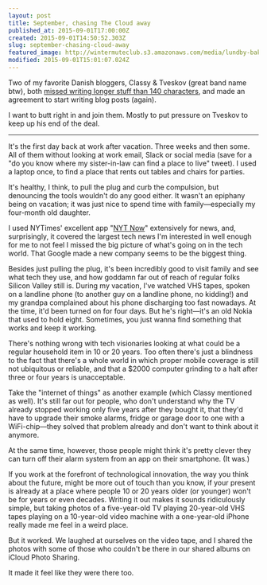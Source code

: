 ```yaml
---
layout: post
title: September, chasing The Cloud away
published_at: 2015-09-01T17:00:00Z
created: 2015-09-01T14:50:52.303Z
slug: september-chasing-cloud-away
featured_image: http://wintermuteclub.s3.amazonaws.com/media/lundby-bakker.jpg
modified: 2015-09-01T15:01:07.024Z
---
```

Two of my favorite Danish bloggers, Classy & Tveskov (great band name btw), both [missed writing longer stuff than 140 characters](http://www.classy.dk/log/archive/004375.html), and made an agreement to start writing blog posts (again).

I want to butt right in and join them. Mostly to put pressure on Tveskov to keep up his end of the deal.

---

It's the first day back at work after vacation. Three weeks and then some. All of them without looking at work email, Slack or social media (save for a "do you know where my sister-in-law can find a place to live" tweet). I used a laptop once, to find a place that rents out tables and chairs for parties.

It's healthy, I think, to pull the plug and curb the compulsion, but denouncing the tools wouldn't do any good either. It wasn't an epiphany being on vacation; it was just nice to spend time with family—especially my four-month old daughter.

I used NYTimes' excellent app "[NYT Now](http://www.nytimes.com/nytnow/)" extensively for news, and, surprisingly, it covered the largest tech news I'm interested in well enough for me to not feel I missed the big picture of what's going on in the tech world. That Google made a new company seems to be the biggest thing.

Besides just pulling the plug, it's been incredibly good to visit family and see what tech they use, and how goddamn far out of reach of regular folks Silicon Valley still is. During my vacation, I've watched VHS tapes, spoken on a landline phone (to another guy on a landline phone, no kidding!) and my grandpa complained about his phone discharging too fast nowadays. At the time, it'd been turned on for four days. But he's right—it's an old Nokia that used to hold eight. Sometimes, you just wanna find something that works and keep it working.

There's nothing wrong with tech visionaries looking at what could be a regular household item in 10 or 20 years. Too often there's just a blindness to the fact that there's a whole world in which proper mobile coverage is still not ubiquitous or reliable, and that a $2000 computer grinding to a halt after three or four years is unacceptable.

Take the "internet of things" as another example (which Classy mentioned as well). It's still far out for people, who don't understand why the TV already stopped working only five years after they bought it, that they'd have to upgrade their smoke alarms, fridge or garage door to one with a WiFi-chip—they solved that problem already and don't want to think about it anymore.

At the same time, however, those people might think it's pretty clever they can turn off their alarm system from an app on their smartphone. (It was.)

If you work at the forefront of technological innovation, the way you think about the future, might be more out of touch than you know, if your present is already at a place where people 10 or 20 years older (or younger) won't be for years or even decades. Writing it out makes it sounds ridiculously simple, but taking photos of a five-year-old TV playing 20-year-old VHS tapes playing on a 10-year-old video machine with a one-year-old iPhone really made me feel in a weird place.

But it worked. We laughed at ourselves on the video tape, and I shared the photos with some of those who couldn't be there in our shared albums on iCloud Photo Sharing.

It made it feel like they were there too.
